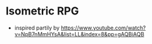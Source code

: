 # Isometric RPG

- inspired partily by https://www.youtube.com/watch?v=NpB7nMmHYsA&list=LL&index=8&pp=gAQBiAQB